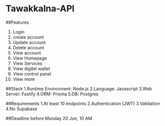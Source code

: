# Tawakkalna-API



##Features
1. Login
2. create account
3. Update account
4. Delete account
5. View account
6. View Homepage
7. View Services
8. View digitel wallet
9. View control panel
10. View more



##Stack
1.Runtime Environment: Node.js
2.Language: Javascript
3.Web Server: Fastify
4.ORM: Prisma
5.DB: Postgres



##Requirements
1.At least 10 endpoints
2.Authentication (JWT)
3.Validation
4.No Supabase


##Deadline
before Monday 20 Jun, 10 AM
